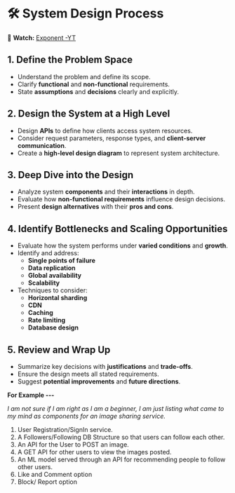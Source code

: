 # 🛠️ System Design Process
🎥 **Watch:** [Exponent -YT](https://youtu.be/L9TfZdODuFQ?si=M8lI5aTCSEZZRwrV)

## 1. Define the Problem Space
- Understand the problem and define its scope.
- Clarify **functional** and **non-functional** requirements.
- State **assumptions** and **decisions** clearly and explicitly.

## 2. Design the System at a High Level
- Design **APIs** to define how clients access system resources.
- Consider request parameters, response types, and **client-server communication**.
- Create a **high-level design diagram** to represent system architecture.

## 3. Deep Dive into the Design
- Analyze system **components** and their **interactions** in depth.
- Evaluate how **non-functional requirements** influence design decisions.
- Present **design alternatives** with their **pros and cons**.

## 4. Identify Bottlenecks and Scaling Opportunities
- Evaluate how the system performs under **varied conditions** and **growth**.
- Identify and address:
  - **Single points of failure**
  - **Data replication**
  - **Global availability**
  - **Scalability**
- Techniques to consider:
  - **Horizontal sharding**
  - **CDN**
  - **Caching**
  - **Rate limiting**
  - **Database design**

## 5. Review and Wrap Up
- Summarize key decisions with **justifications** and **trade-offs**.
- Ensure the design meets all stated requirements.
- Suggest **potential improvements** and **future directions**.


**For Example ---**

_I am not sure if I am right as I am a beginner, I am just listing what came to my mind as components for an image sharing service._

1. User Registration/SignIn service.
2. A Followers/Following DB Structure so that users can follow each other.
3. An API for the User to POST an image. 
4. A GET API for other users to view the images posted.
5. An ML model served through an API for recommending people to follow other users.
6. Like and Comment option
7. Block/ Report option
    
